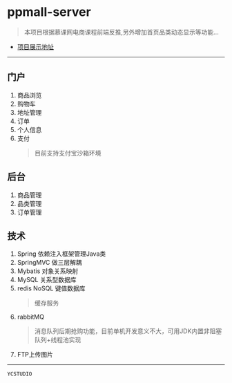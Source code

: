 # ppmall-server
  > 本项目根据慕课网电商课程前端反推,另外增加首页品类动态显示等功能...

* [项目展示地址](http://www.grammaker.cn:8080/dist/view/user-login.html)

-------------------------
## 门户
1. 商品浏览
2. 购物车
3. 地址管理
4. 订单
5. 个人信息
6. 支付
   > 目前支持支付宝沙箱环境

## 后台
1. 商品管理
2. 品类管理
3. 订单管理

## 技术
1. Spring 依赖注入框架管理Java类
2. SpringMVC 做三层解耦
3. Mybatis 对象关系映射
4. MySQL 关系型数据库
5. redis NoSQL 键值数据库
   > 缓存服务
6. rabbitMQ 
   > 消息队列后期抢购功能，目前单机开发意义不大，可用JDK内置非阻塞队列+线程池实现
7. FTP上传图片

-------------------------
	YCSTUDIO

